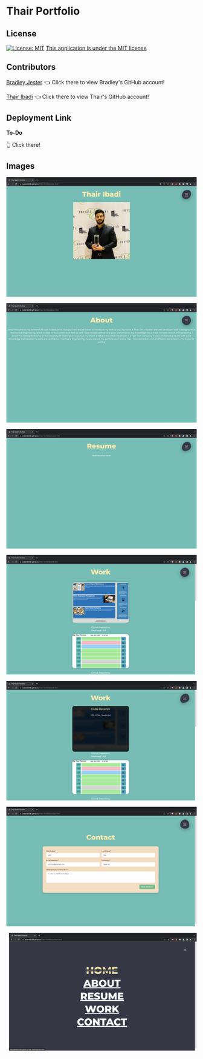 # Thair Portfolio

## License

[![License: MIT](https://img.shields.io/badge/License-MIT-yellow.svg)](https://opensource.org/licenses/MIT)
[This application is under the MIT license](https://opensource.org/licenses/MIT)

## Contributors

[Bradley Jester](https://github.com/jesterb0206) 👈 Click there to view Bradley's GitHub account!

[Thair Ibadi](https://github.com/Thair-i) 👈 Click there to view Thair's GitHub account!

## Deployment Link

**To-Do**

👆 Click there!

## Images

![Screen Shot 1](images/screen-shot-1.png)

![Screen Shot 2](images/screen-shot-2.png)

![Screen Shot 3](images/screen-shot-3.png)

![Screen Shot 4](images/screen-shot-4.png)

![Screen Shot 5](images/screen-shot-5.png)

![Screen Shot 6](images/screen-shot-6.png)

![Screen Shot 7](images/screen-shot-7.png)
